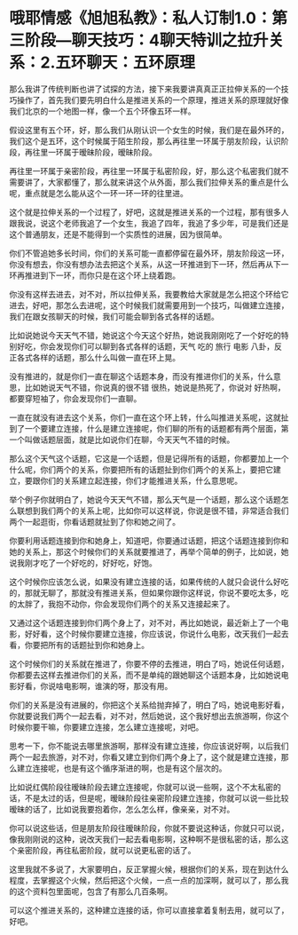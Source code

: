 # 哦耶情感《旭旭私教》：私人订制1.0：第三阶段—聊天技巧：4聊天特训之拉升关系：2.五环聊天：五环原理

那么我讲了传统判断也讲了试探的方法，接下来我要讲真真正正拉伸关系的一个技巧操作了，首先我们要先明白什么是推进关系的一个原理，推进关系的原理就好像我们北京的一个地图一样，像一个五个环像五环一样。

假设这里有五个环，好，那么我们从刚认识一个女生的时候，我们是在最外环的，我们这个是五环，这个时候属于陌生阶段，那么再往里一环属于朋友阶段，认识阶段，再往里一环属于暧昧阶段，暧昧阶段。

再往里一环属于亲密阶段，再往里一环属于私密阶段，好，那么这个私密我们就不需要讲了，大家都懂了，那么就来讲这个从外面，那么我们拉伸关系的重点是什么呢，重点就是怎么能从这个一环一环一环的往里进。

这个就是拉伸关系的一个过程了，好吧，这就是推进关系的一个过程，那有很多人跟我说，说这个老师我追了一个女生，我追了四年，我追了多少年，可是我们还是这个普通朋友，还是不能得到一个实质性的进展，因为很简单。

你们不管追她多长时间，你们的关系可能一直都停留在最外环，朋友阶段这一环，你没有想去，你没有想办法去把这个关系，从这一环推进到下一环，然后再从下一环再推进到下一环，而你只是在这个环上绕着跑。

你没有这样去进去，对不对，所以拉伸关系，我要教给大家就是怎么把这个环给它进去，好吧，那怎么去进呢，这个时候我们就需要用到一个技巧，叫做建立连接，我们在跟女孩聊天的时候，我们可能会聊到各式各样的话题。

比如说她说今天天气不错，她说这个今天这个好热，她说我刚刚吃了一个好吃的特别好吃，你会发现你们可以聊到各式各样的话题，天气 吃的 旅行 电影 八卦，反正各式各样的话题，那么什么叫做一直在环上晃。

没有推进的，就是你们一直在聊这个话题本身，而没有推进你们的关系，什么意思，比如她说天气不错，你说真的很不错 很热，她说是热死了，你说对 好热啊，都要穿短袖了，你会发现你们一直聊。

一直在就没有进去这个关系，你们一直在这个环上转，什么叫推进关系呢，这就扯到了一个要建立连接，什么是建立连接呢，你们聊的所有的话题都有两个层面，第一个叫做话题层面，就是比如说你们在聊，今天天气不错的时候。

那么这个天气这个话题，它这是一个话题，但是记得所有的话题，你都要加上一个什么呢，你们两个的关系，你要把所有的话题扯到你们两个的关系上，要把它建立，要跟你们的关系建立起连接，你们才能推进关系，什么意思呢。

举个例子你就明白了，她说今天天气不错，那么天气是一个话题，那么这个话题怎么联想到我们两个的关系上呢，比如你可以这样说，你说是很不错，非常适合我们两个一起逛街，你看话题就扯到了你和她之间了。

你要利用话题连接到你和她身上，知道吧，你要通过话题，把这个话题连接到你和她的关系上，那这个时候你们的关系就要推进了，再举个简单的例子，比如说，她说我刚才吃了一个好吃的，好好吃，好饱。

这个时候你应该怎么说，如果没有建立连接的话，如果传统的人就只会说什么好吃的，那就无聊了，那就没有推进关系，但如果你跟你这样说，你说不要吃太多，吃的太胖了，我抱不动你，你会发现你们两个的关系又连接起来了。

又通过这个话题连接到你们两个身上了，对不对，再比如她说，最近新上了一个电影，好好看，这个时候你要建立连接，你应该说，你说什么电影，改天我们一起去看，你要把所有的话题扯到你和她身上。

这个时候你们的关系就在推进了，你要不停的去推进，明白了吗，她说任何话题，你都要去这样去推进你们的关系，而不是单纯的跟她聊这个话题本身，比如她说电影好看，你说啥电影啊，谁演的呀，那没有用。

你们的关系是没有进展的，你把这个关系给抛弃掉了，明白了吗，她说电影好看，你就要说我们两个一起去看，对不对，然后她说，这个我好想出去旅游啊，你这个时候你要干嘛，你要建立连接，怎么建立连接呢，对吧。

思考一下，你不能说去哪里旅游啊，那样没有建立连接，你应该说好啊，以后我们两个一起去旅游，对不对，你看又建立到你们两个身上了，这个就是建立连接，那么建立连接呢，也是有这个循序渐进的啊，也是有这个层次的。

比如说红偶阶段往暧昧阶段去建立连接呢，你就可以说一些啊，这个不太私密的话，不是太过的话，但是呢，暧昧阶段往亲密阶段建立连接，你就可以说一些比较暧昧的话了，比如说我要抱着你，怎么怎么样，像亲亲，对不对。

你可以说这些话，但是朋友阶段往暧昧阶段，你就不要说这种话，你就只可以说，像我刚刚说的这种，说改天我们一起去看电影啊，这种啊不是很私密的话，那么这个亲密阶段，再往私密阶段，就可以说更私密的话了。

这里我就不多说了，大家要明白，反正掌握火候，根据你们的关系，现在到达什么程度，去掌握这个火候，然后把这个火候，一点一点的加深啊，就可以了，那么我的这个资料包里面呢，包含了有那么几百条啊。

可以这个推进关系的，这种建立连接的话，你可以直接拿着复制去用，就可以了，好吧。